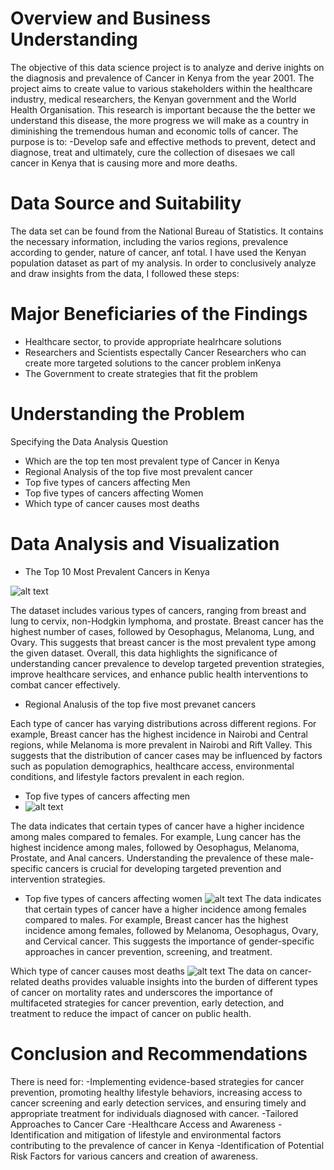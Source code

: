 # Overview and Business Understanding
The objective of this data science project is to analyze and derive inights on the diagnosis and prevalence of Cancer in Kenya from the year 2001. The project aims to create value to various stakeholders within the healthcare industry, medical researchers, the Kenyan government and the World Health Organisation. This research is important because the the better we understand this disease, the more progress we will make as a country in diminishing the tremendous human and economic tolls of cancer. 
The purpose is to: -Develop safe and effective methods to prevent, detect and diagnose, treat and ultimately, cure the collection of disesaes we call cancer in Kenya that is causing more and more deaths.

# Data Source and Suitability
The data set can be found from the National Bureau of Statistics. It contains the necessary information, including the varios regions, prevalence according to gender, nature of cancer, anf total. I have used the Kenyan population dataset as part of my analysis. In order to conclusively analyze and draw insights from the data, I followed these steps:

# Major Beneficiaries of the Findings
- Healthcare sector, to provide appropriate healrhcare solutions
- Researchers and Scientists espectally Cancer Researchers who can create more targeted solutions to the cancer problem inKenya
- The Government to create strategies that fit the problem

# Understanding the Problem
Specifying the Data Analysis Question
- Which are the top ten most prevalent type of Cancer in Kenya
- Regional Analysis of the top five most prevalent cancer
- Top five types of cancers affecting Men
- Top five types of cancers affecting Women
- Which type of cancer causes most deaths

# Data Analysis and Visualization
- The Top 10 Most Prevalent Cancers in Kenya
  
![alt text](https://github.com/WinzyOsolo/Cancer-Diagnosis-Analysis-in-Kenya-from-the-year2001/blob/main/Top%2010%20Cancers.png)

The dataset includes various types of cancers, ranging from breast and lung to cervix, non-Hodgkin lymphoma, and prostate. Breast cancer has the highest number of cases, followed by Oesophagus, Melanoma, Lung, and Ovary. This suggests that breast cancer is the most prevalent type among the given dataset.
Overall, this data highlights the significance of understanding cancer prevalence to develop targeted prevention strategies, improve healthcare services, and enhance public health interventions to combat cancer effectively.

- Regional Analusis of the top five most prevanet cancers

Each type of cancer has varying distributions across different regions. For example, Breast cancer has the highest incidence in Nairobi and Central regions, while Melanoma is more prevalent in Nairobi and Rift Valley. This suggests that the distribution of cancer cases may be influenced by factors such as population demographics, healthcare access, environmental conditions, and lifestyle factors prevalent in each region.

- Top five types of cancers affecting men
- ![alt text](https://github.com/WinzyOsolo/Cancer-Diagnosis-Analysis-in-Kenya-from-the-year2001/blob/main/Top%205%20cancers%20Male.png)

The data indicates that certain types of cancer have a higher incidence among males compared to females. For example, Lung cancer has the highest incidence among males, followed by Oesophagus, Melanoma, Prostate, and Anal cancers. Understanding the prevalence of these male-specific cancers is crucial for developing targeted prevention and intervention strategies.

- Top five types of cancers affecting women
![alt text](https://github.com/WinzyOsolo/Cancer-Diagnosis-Analysis-in-Kenya-from-the-year2001/blob/main/Top%205%20cancers%20Female.png)
The data indicates that certain types of cancer have a higher incidence among females compared to males. For example, Breast cancer has the highest incidence among females, followed by Melanoma, Oesophagus, Ovary, and Cervical cancer. This suggests the importance of gender-specific approaches in cancer prevention, screening, and treatment.

Which type of cancer causes most deaths
![alt text](https://github.com/WinzyOsolo/Cancer-Diagnosis-Analysis-in-Kenya-from-the-year2001/blob/main/Top%2010%20prevalent%20cancers.png)
The data on cancer-related deaths provides valuable insights into the burden of different types of cancer on mortality rates and underscores the importance of multifaceted strategies for cancer prevention, early detection, and treatment to reduce the impact of cancer on public health.

# Conclusion and Recommendations
There is need for:
-Implementing evidence-based strategies for cancer prevention, promoting healthy lifestyle behaviors, increasing access to cancer screening and early detection services, and ensuring timely and appropriate treatment for individuals diagnosed with cancer.
-Tailored Approaches to Cancer Care 
-Healthcare Access and Awareness
-Identification and mitigation of lifestyle and environmental factors contributing to the prevalence of cancer in Kenya
-Identification of Potential Risk Factors for various cancers and creation of awareness.



